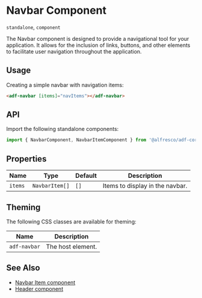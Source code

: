 # Navbar Component

`standalone`, `component`

The Navbar component is designed to provide a navigational tool for your application. It allows for the inclusion of links, buttons, and other elements to facilitate user navigation throughout the application.

## Usage

Creating a simple navbar with navigation items:

```html
<adf-navbar [items]="navItems"></adf-navbar>
```

## API

Import the following standalone components:

```typescript
import { NavbarComponent, NavbarItemComponent } from '@alfresco/adf-core';
```

## Properties

| Name       | Type           | Default | Description                     |
|------------|----------------|---------|---------------------------------|
| `items`    | `NavbarItem[]` | `[]`    | Items to display in the navbar. |

## Theming

The following CSS classes are available for theming:

| Name                   | Description                        |
|------------------------|------------------------------------|
| `adf-navbar`           | The host element.                  |

## See Also

-   [Navbar Item component](./navbar-item.component.md)
-   [Header component](../header.component.md)
